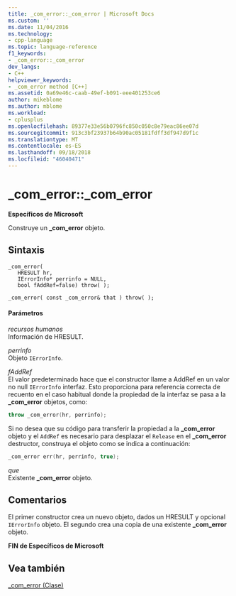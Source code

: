 ```yaml
---
title: _com_error::_com_error | Microsoft Docs
ms.custom: ''
ms.date: 11/04/2016
ms.technology:
- cpp-language
ms.topic: language-reference
f1_keywords:
- _com_error::_com_error
dev_langs:
- C++
helpviewer_keywords:
- _com_error method [C++]
ms.assetid: 0a69e46c-caab-49ef-b091-eee401253ce6
author: mikeblome
ms.author: mblome
ms.workload:
- cplusplus
ms.openlocfilehash: 89377e33e56b0796fc850c050c8e79eac86ee07d
ms.sourcegitcommit: 913c3bf23937b64b90ac05181fdff3df947d9f1c
ms.translationtype: MT
ms.contentlocale: es-ES
ms.lasthandoff: 09/18/2018
ms.locfileid: "46040471"
---
```

# <a name="comerrorcomerror"></a>_com_error::_com_error

**Específicos de Microsoft**

Construye un **_com_error** objeto.

## <a name="syntax"></a>Sintaxis

```
_com_error(
   HRESULT hr,
   IErrorInfo* perrinfo = NULL,
   bool fAddRef=false) throw( );

_com_error( const _com_error& that ) throw( );
```

#### <a name="parameters"></a>Parámetros

*recursos humanos*<br/>
Información de HRESULT.

*perrinfo*<br/>
Objeto `IErrorInfo`.

*fAddRef*<br/>
El valor predeterminado hace que el constructor llame a AddRef en un valor no null `IErrorInfo` interfaz. Esto proporciona para referencia correcta de recuento en el caso habitual donde la propiedad de la interfaz se pasa a la **_com_error** objetos, como:

```cpp
throw _com_error(hr, perrinfo);
```

Si no desea que su código para transferir la propiedad a la **_com_error** objeto y el `AddRef` es necesario para desplazar el `Release` en el **_com_error** destructor, construya el objeto como se indica a continuación:

```cpp
_com_error err(hr, perrinfo, true);
```

*que*<br/>
Existente **_com_error** objeto.

## <a name="remarks"></a>Comentarios

El primer constructor crea un nuevo objeto, dados un HRESULT y opcional `IErrorInfo` objeto. El segundo crea una copia de una existente **_com_error** objeto.

**FIN de Específicos de Microsoft**

## <a name="see-also"></a>Vea también

[_com_error (Clase)](../cpp/com-error-class.md)